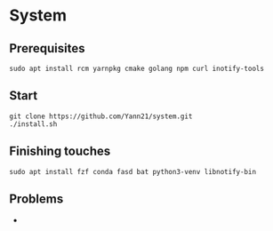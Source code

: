 # System

## Prerequisites
`sudo apt install rcm yarnpkg cmake golang npm curl inotify-tools`

## Start
```
git clone https://github.com/Yann21/system.git
./install.sh
```

## Finishing touches
`sudo apt install fzf conda fasd bat python3-venv libnotify-bin`


## Problems
- 